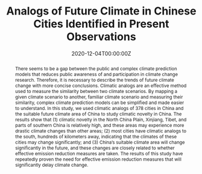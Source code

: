 ---
title: "Analogs of Future Climate in Chinese Cities Identified in Present Observations"
authors:
- admin
- Fei Yang
- Juanle Wang
author_notes:
- "Equal contribution"
- "Equal contribution"
date: "2020-12-04T00:00:00Z"
doi: "https://doi.org/10.1109/ACCESS.2020.3042548"

# Schedule page publish date (NOT publication's date).
publishDate: "2020-04-08T00:00:00Z"

# Publication type.
# Accepts a single type but formatted as a YAML list (for Hugo requirements).
# Enter a publication type from the CSL standard.
publication_types: ["article-journal"]

# Publication name and optional abbreviated publication name.
publication: "*IEEE Access*"
publication_short: ""

abstract: 'There seems to be a gap between the public and complex climate prediction models that reduces public awareness of and participation in climate change research. Therefore, it is necessary to describe the trends of future climate change with more concise conclusions. Climatic analogs are an effective method used to measure the similarity between two climate scenarios. By mapping a given climate scenario to another, familiar climate scenario and measuring their similarity, complex climate prediction models can be simplified and made easier to understand. In this study, we used climatic analogs of 378 cities in China and the suitable future climate area of China to study climatic novelty in China. The results show that (1) climatic novelty in the North China Plain, Xinjiang, Tibet, and parts of southern China is relatively high, and these areas may experience more drastic climate changes than other areas; (2) most cities have climatic analogs to the south, hundreds of kilometers away, indicating that the climates of these cities may change significantly; and (3) China’s suitable climate area will change significantly in the future, and these changes are closely related to whether effective emission reduction measures are taken. The results of this study have repeatedly proven the need for effective emission reduction measures that will significantly delay climate change.'

# Summary. An optional shortened abstract.
summary: 

tags:
- 气候变化    
- 气候类比  
- 气候新颖性  
- 减排  
featured: false

# links:
# - name: ""
#   url: ""
url_pdf: ''
url_code: ''
url_dataset: ''
url_poster: ''
url_project: ''
url_slides: ''
url_source: ''
url_video: ''

# Featured image
# To use, add an image named `featured.jpg/png` to your page's folder. 
image:
  caption: 'Distance and direction to the best climatic analog under (a) RCP4.5 and (b) RCP8.5 in the 2080s.'
  focal_point: ""
  preview_only: false

# Associated Projects (optional).
#   Associate this publication with one or more of your projects.
#   Simply enter your project's folder or file name without extension.
#   E.g. `internal-project` references `content/project/internal-project/index.md`.
#   Otherwise, set `projects: []`.
projects: []

# Slides (optional).
#   Associate this publication with Markdown slides.
#   Simply enter your slide deck's filename without extension.
#   E.g. `slides: "example"` references `content/slides/example/index.md`.
#   Otherwise, set `slides: ""`.
slides: example
---